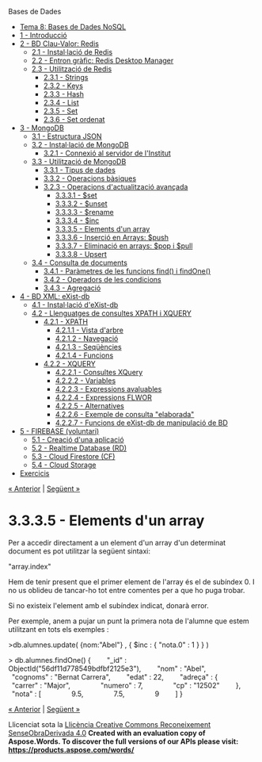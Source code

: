 Bases de Dades

- [Tema 8: Bases de Dades NoSQL](index.md)
- [1 - Introducció](1__introducci.md)
- [2 - BD Clau-Valor: Redis](2__bd_clauvalor_redis.md) 
  - [2.1 - Instal·lació de Redis](21__installaci_de_redis.md)
  - [2.2 - Entron gràfic: Redis Desktop Manager](22__entron_grfic_redis_desktop_manager.md)
  - [2.3 - Utilització de Redis](23__utilitzaci_de_redis.md) 
    - [2.3.1 - Strings](231__strings.md)
    - [2.3.2 - Keys](232__keys.md)
    - [2.3.3 - Hash](233__hash.md)
    - [2.3.4 - List](234__list.md)
    - [2.3.5 - Set](235__set.md)
    - [2.3.6 - Set ordenat](236__set_ordenat.md)
- [3 - MongoDB](3__mongodb.md) 
  - [3.1 - Estructura JSON](31__estructura_json.md)
  - [3.2 - Instal·lació de MongoDB](32__installaci_de_mongodb.md) 
    - [3.2.1 - Connexió al servidor de l'Institut](321__connexi_al_servidor_de_linstitut.md)
  - [3.3 - Utilització de MongoDB](33__utilitzaci_de_mongodb.md) 
    - [3.3.1 - Tipus de dades](331__tipus_de_dades.md)
    - [3.3.2 - Operacions bàsiques](332__operacions_bsiques.md)
    - [3.2.3 - Operacions d'actualització avançada](323__operacions_dactualitzaci_avanada.md) 
      - [3.3.3.1 - $set](3331__set.md)
      - [3.3.3.2 - $unset](3332__unset.md)
      - [3.3.3.3 - $rename](3333__rename.md)
      - [3.3.3.4 - $inc](3334__inc.md)
      - [3.3.3.5 - Elements d'un array](3335__elements_dun_array.md)
      - [3.3.3.6 - Inserció en Arrays: $push](3336__inserci_en_arrays_push.md)
      - [3.3.3.7 - Eliminació en arrays: $pop i $pull](3337__eliminaci_en_arrays_pop_i_pull.md)
      - [3.3.3.8 - Upsert](3338__upsert.md)
  - [3.4 - Consulta de documents](34__consulta_de_documents.md) 
    - [3.4.1 - Paràmetres de les funcions find() i findOne()](341__parmetres_de_les_funcions_find_i_findone.md)
    - [3.4.2 - Operadors de les condicions](342__operadors_de_les_condicions.md)
    - [3.4.3 - Agregació](343__agregaci.md)
- [4 - BD XML: eXist-db](4__bd_xml_existdb.md) 
  - [4.1 - Instal·lació d'eXist-db](41__installaci_dexistdb.md)
  - [4.2 - Llenguatges de consultes XPATH i XQUERY](42__llenguatges_de_consultes_xpath_i_xquery.md) 
    - [4.2.1 - XPATH](421__xpath.md) 
      - [4.2.1.1 - Vista d'arbre](4211__vista_darbre.md)
      - [4.2.1.2 - Navegació](4212__navegaci.md)
      - [4.2.1.3 - Seqüències](4213__seqncies.md)
      - [4.2.1.4 - Funcions](4214__funcions.md)
    - [4.2.2 - XQUERY](422__xquery.md) 
      - [4.2.2.1 - Consultes XQuery](4221__consultes_xquery.md)
      - [4.2.2.2 - Variables](4222__variables.md)
      - [4.2.2.3 - Expressions avaluables](4223__expressions_avaluables.md)
      - [4.2.2.4 - Expressions FLWOR](4224__expressions_flwor.md)
      - [4.2.2.5 - Alternatives](4225__alternatives.md)
      - [4.2.2.6 - Exemple de consulta "elaborada"](4226__exemple_de_consulta_elaborada.md)
      - [4.2.2.7 - Funcions de eXist-db de manipulació de BD](4227__funcions_de_existdb_de_manipulaci_de_bd.md)
- [5 - FIREBASE (voluntari)](5__firebase_voluntari.md) 
  - [5.1 - Creació d'una aplicació](51__creaci_duna_aplicaci.md)
  - [5.2 - Realtime Database (RD)](52__realtime_database_rd.md)
  - [5.3 - Cloud Firestore (CF)](53__cloud_firestore_cf.md)
  - [5.4 - Cloud Storage](54__cloud_storage.md)
- [Exercicis](exercicis.md)

[« Anterior](3334__inc.md) | [Següent »](3336__inserci_en_arrays_push.md)
# <a name="main"></a>**3.3.3.5 - Elements d'un array**
Per a accedir directament a un element d'un array d'un determinat document es pot utilitzar la següent sintaxi:

"array.index"

Hem de tenir present que el primer element de l'array és el de subíndex 0. I no us oblideu de tancar-ho tot entre comentes per a que ho puga trobar.

Si no existeix l'element amb el subíndex indicat, donarà error.

Per exemple, anem a pujar un punt la primera nota de l'alumne que estem utilitzant en tots els exemples :

\>db.alumnes.update( {nom:"Abel"} , { $inc : { "nota.0" : 1 } } )

\> db.alumnes.findOne()
{
`    `"\_id" : ObjectId("56df11d778549bdfbf2125e3"),
`    `"nom" : "Abel",
`    `"cognoms" : "Bernat Carrera",
`    `"edat" : 22,
`    `"adreça" : {
`        `"carrer" : "Major",
`        `"numero" : 7,
`        `"cp" : "12502"
`    `},
`    `"nota" : [
`        `9.5,
`        `7.5,
`        `9
`    `]
}

[« Anterior](3334__inc.md) | [Següent »](3336__inserci_en_arrays_push.md)

Llicenciat sota la [Llicència Creative Commons Reconeixement SenseObraDerivada 4.0](http://creativecommons.org/licenses/by-nd/4.0/)
**Created with an evaluation copy of Aspose.Words. To discover the full versions of our APIs please visit: https://products.aspose.com/words/**
